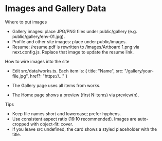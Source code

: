 # Images and Gallery Data

Where to put images

- Gallery images: place JPG/PNG files under public/gallery (e.g. public/gallery/env-01.jpg).
- Profile and other site images: place under public/images.
- Resume: /resume.pdf is rewritten to /images/Artboard 1.png via next.config.js. Replace that image to update the resume link.

How to wire images into the site

- Edit src/data/works.ts. Each item is:
  { title: "Name", src: "/gallery/your-file.jpg", href?: "https://..." }

- The Gallery page uses all items from works.
- The Home page shows a preview (first N items) via preview(n).

Tips

- Keep file names short and lowercase; prefer hyphens.
- Use consistent aspect ratio (16:10 recommended). Images are auto-cropped with object-fit: cover.
- If you leave src undefined, the card shows a styled placeholder with the title.
